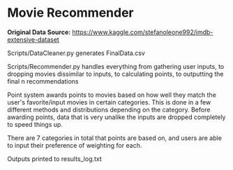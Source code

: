 # Movie Recommender
**Original Data Source:** https://www.kaggle.com/stefanoleone992/imdb-extensive-dataset 

Scripts/DataCleaner.py generates FinalData.csv

Scripts/Recommender.py handles everything from gathering user inputs, to dropping movies dissimilar to inputs, to calculating points, to outputting the final n recommendations

Point system awards points to movies based on how well they match the user's favorite/input movies in certain categories. This is done in a few different methods and distributions depending on the category. Before awarding points, data that is very unalike the inputs are dropped completely to speed things up.

There are 7 categories in total that points are based on, and users are able to input their preference of weighting for each.

Outputs printed to results_log.txt
